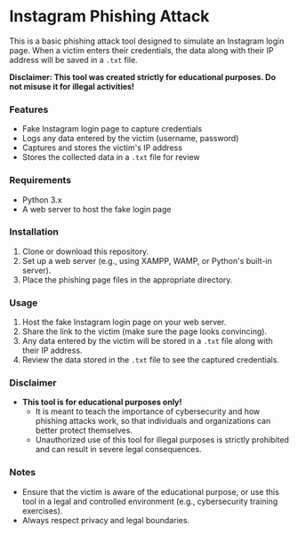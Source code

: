 # Instagram Phishing Attack

This is a basic phishing attack tool designed to simulate an Instagram login page. When a victim enters their credentials, the data along with their IP address will be saved in a `.txt` file.

**Disclaimer: This tool was created strictly for educational purposes. Do not misuse it for illegal activities!**

### Features

- Fake Instagram login page to capture credentials
- Logs any data entered by the victim (username, password)
- Captures and stores the victim's IP address
- Stores the collected data in a `.txt` file for review

### Requirements

- Python 3.x
- A web server to host the fake login page

### Installation

1. Clone or download this repository.
2. Set up a web server (e.g., using XAMPP, WAMP, or Python's built-in server).
3. Place the phishing page files in the appropriate directory.

### Usage

1. Host the fake Instagram login page on your web server.
2. Share the link to the victim (make sure the page looks convincing).
3. Any data entered by the victim will be stored in a `.txt` file along with their IP address.
4. Review the data stored in the `.txt` file to see the captured credentials.

### Disclaimer

- **This tool is for educational purposes only!**  
  - It is meant to teach the importance of cybersecurity and how phishing attacks work, so that individuals and organizations can better protect themselves.
  - Unauthorized use of this tool for illegal purposes is strictly prohibited and can result in severe legal consequences.

### Notes

- Ensure that the victim is aware of the educational purpose, or use this tool in a legal and controlled environment (e.g., cybersecurity training exercises).
- Always respect privacy and legal boundaries.
